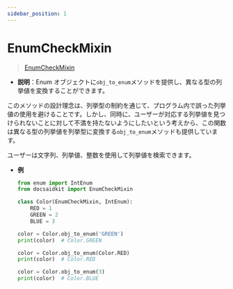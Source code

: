 ```yaml
---
sidebar_position: 1
---
```


# EnumCheckMixin

> [EnumCheckMixin](https://github.com/DocsaidLab/DocsaidKit/blob/012540eebaebb2718987dd3ec0f7dcf40f403caa/docsaidkit/mixins.py#L57)

- **説明**：Enum オブジェクトに`obj_to_enum`メソッドを提供し、異なる型の列挙値を変換することができます。

このメソッドの設計理念は、列挙型の制約を通じて、プログラム内で誤った列挙値の使用を避けることです。しかし、同時に、ユーザーが対応する列挙値を見つけられないことに対して不満を持たないようにしたいという考えから、この関数は異なる型の列挙値を列挙型に変換する`obj_to_enum`メソッドも提供しています。

ユーザーは文字列、列挙値、整数を使用して列挙値を検索できます。

- **例**

  ```python
  from enum import IntEnum
  from docsaidkit import EnumCheckMixin

  class Color(EnumCheckMixin, IntEnum):
      RED = 1
      GREEN = 2
      BLUE = 3

  color = Color.obj_to_enum('GREEN')
  print(color)  # Color.GREEN

  color = Color.obj_to_enum(Color.RED)
  print(color)  # Color.RED

  color = Color.obj_to_enum(3)
  print(color)  # Color.BLUE
  ```
